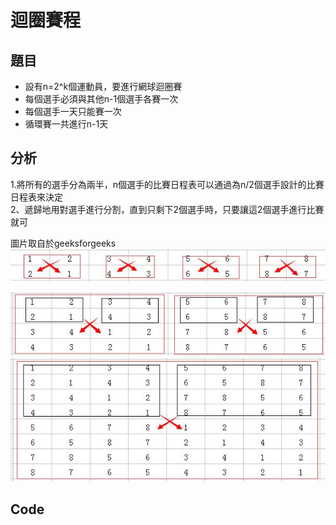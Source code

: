 # 迴圈賽程

          
## 題目

<ul>
    <li>設有n=2^k個運動員，要進行網球迴圈賽</li>
    <li>每個選手必須與其他n-1個選手各賽一次</li>
    <li>每個選手一天只能賽一次</li>
    <li>循環賽一共進行n-1天</li>
</ul>




## 分析
1.將所有的選手分為兩半，n個選手的比賽日程表可以通過為n/2個選手設計的比賽日程表來決定<br>
2、遞歸地用對選手進行分割，直到只剩下2個選手時，只要讓這2個選手進行比賽就可<br>

圖片取自於geeksforgeeks
<img src = "https://github.com/Eddie02582/Algorithm/blob/master/Algorithm/Divide/Loop%20Schedule/1.png">

<img src = "https://github.com/Eddie02582/Algorithm/blob/master/Algorithm/Divide/Loop%20Schedule/2.png">

<img src = "https://github.com/Eddie02582/Algorithm/blob/master/Algorithm/Divide/Loop%20Schedule/3.png">

## Code

```python

```